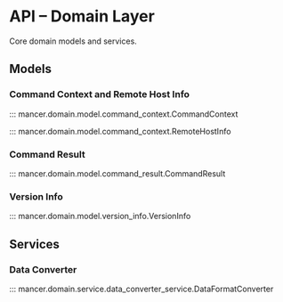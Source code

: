 # API – Domain Layer

Core domain models and services.

## Models

### Command Context and Remote Host Info

::: mancer.domain.model.command_context.CommandContext

::: mancer.domain.model.command_context.RemoteHostInfo

### Command Result

::: mancer.domain.model.command_result.CommandResult

### Version Info

::: mancer.domain.model.version_info.VersionInfo

## Services

### Data Converter

::: mancer.domain.service.data_converter_service.DataFormatConverter

